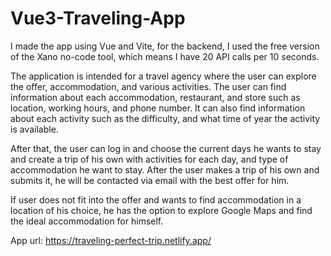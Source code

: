 # Vue3-Traveling-App

I made the app using Vue and Vite, for the backend, I used the free version of the Xano no-code tool, which means I have 20 API calls per 10 seconds.

The application is intended for a travel agency where the user can explore the offer, accommodation, and various activities.
The user can find information about each accommodation, restaurant, and store such as location, working hours, and phone number.
It can also find information about each activity such as the difficulty, and what time of year the activity is available.

After that, the user can log in and choose the current days he wants to stay and create a trip of his own with activities for each day, and type of accommodation he want to stay. After the user makes a trip of his own and submits it, he will be contacted via email with the best offer for him.

If user does not fit into the offer and wants to find accommodation in a location of his choice, he has the option to explore Google Maps and find the ideal accommodation for himself.

App url: https://traveling-perfect-trip.netlify.app/
